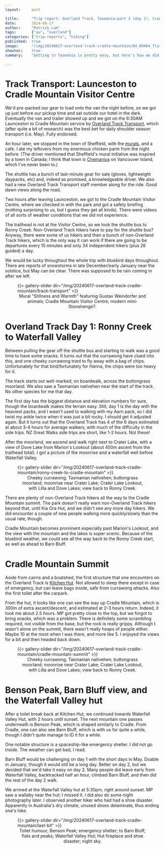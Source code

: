 ```yaml
---
layout:     post

title:      "Trip report: Overland Track, Tasmania—part 3 (day 1), Cradle Mountain"
date:       2024-06-17
author:     "Patrick Lam"
tags:       ["au", "overland"]
categories: ["trip-reports", "hiking"]
published:  true
image:      "/img/20240617-overland-track-cradle-mountain/04_09464_flats_and_peaks.avif"
showtoc:    true
summary:    "Getting to Tasmania is pretty easy, but here's how we did it."

---
```


<style>
.post-heading h1  { color: white; text-shadow: 2px 2px 2px grey; }
.meta { color: white; }
</style>

# Track Transport: Launceston to Cradle Mountain Visitor Centre

We'd pre-packed our gear to load onto the van the night before, so we got up
just before our pickup time and sat outside our hotel in the
dark. Eventually the van and trailer showed up and we got on the 6:30AM
Launceston to Cradle Mountain service by [Overland Track
Transport](https://www.overlandtracktransport.com.au/), which (after quite a bit of research) was the
best bet for daily shoulder season transport (i.e. May). Fully endorsed.

An hour later, we stopped in the town of Sheffield, with the
[murals](https://www.sheffieldtasmania.com.au/sheffield-mural-tour),
and a cafe. I ate my leftovers from my enormous chicken parm from the
night before. (The driver mentioned that Sheffield's mural initiative was inspired by a town
in Canada; I think that town is
[Chemanius](https://explorerrvclub.com/blog/the-charming-little-town-of-chemainus-canadas-mural-capital/)
on Vancouver Island,
which I've never been to.)

The shuttle has a bunch of last-minute gear for sale (gloves, lightweight daypacks, etc) and, indeed as
promised, a knowledgeable driver. We also had a new Overland Track
Transport staff member along for the ride. Good dawn views along the
road.

Two hours after leaving Launceston, we got to the Cradle Mountain Visitor Centre,
where we checked in with the park and got a safety briefing (nothing surprising to us, but
I guess they get all kinds). There were videos of all sorts of weather conditions that we did not experience.

The trailhead is not at the Visitor Centre, so we took the shuttle bus
to Ronny Creek.  Non-Overland Track hikers have to pay for the shuttle
bus? Anyway, there were some of us hikers and then a bunch of
non-Overland Track hikers, which is the only way it can work if there
are going to be departures every 15 minutes and only 34 independent
hikers (plus 26 guided) a day.

We would be lucky throughout the whole trip with bluebird days throughout. There are reports
of snowstorms in late December/early January near the solstice, but May can be clear.
There was supposed to be rain coming in after we left.

<figure>
{{< gallery-slider dir="/img/20240617-overland-track-cradle-mountain/track-transport" >}}
<figcaption style="text-align:center">Mural "Stillness and Warmth" featuring Gustav Weindorfer and animals; Cradle Mountain Visitor Centre; modern mini-Stonehenge?.</figcaption>
</figure>

# Overland Track Day 1: Ronny Creek to Waterfall Valley

Between pulling the gear off the shuttle bus and starting to walk was a good time to have some snacks.
It turns out that the currawong have clued into this, and one cheeky currawong tried to fly away with a
bag of chips. Unfortunately for that bird/fortunately for Hanna, the chips were too heavy for it.

The track starts out well-marked, on boardwalk, across the buttongrass moorland. We also saw a Tasmanian
nativehen near the start of the track. No other species for me that day.

The first day has the biggest distance and elevation numbers for sure,
though the boardwalk makes the terrain easy. Still, day 1 is the day with
the heaviest packs, and I wasn't used to walking with my Aarn pack, so
I did twist my ankle twice when it was just a bit rocky. I should get it adjusted again.
But it turns out that the Overland
Track has 4 of the 6 days estimated at about 3-4 hours for average walkers, with
much of the difficulty in the side trips. NZ Great Walks side trips
are short, like 1-2 hours. Not these!

After the moorland, we ascend and walk right next to Crater Lake, with
a view of Dove Lake from Marion's Lookout (about 450m ascent from the
trailhead total). I got a picture of the moonrise and a waterfall
well before Waterfall Valley.

<figure>
{{< gallery-slider dir="/img/20240617-overland-track-cradle-mountain/ronny-creek-to-cradle-mountain" >}}
<figcaption style="text-align:center">Cheeky currawong; Tasmanian nativehen; buttongrass moorland; moonrise near Crater Lake; Crater Lake Lookout, with Lilla and Dove Lakes; view back to Ronny Creek.</figcaption>
</figure>

There are plenty of non-Overland Track hikers all the way to the Cradle Mountain
summit. The park doesn't really want non-Overland Track hikers beyond that, until
Kia Ora Hut, and we didn't see any more day hikers. We did encounter a couple of
new people walking more quickly/slowly than the usual rate, though.

Cradle Mountain becomes prominent especially past Marion's Lookout, and the view
with the mountain and the lakes is super scenic. Because of the bluebird weather,
we could see all the way back to the Ronny Creek start, as well as ahead to Barn Bluff.

# Cradle Mountain Summit

Aside from cairns and a boatshed, the first structure that one encounters on the Overland Track
is [Kitchen Hut](https://www.mountainhuts.com.au/kitchen-hut/). Not allowed to sleep there except
in case of emergency, but can leave bags inside, safe from currawong attacks. Also the first toilet
after the carpark.

From the hut, it looks like one can see the way up Cradle Mountain,
which is 300m of extra ascent/descent, and estimated at 2-3 hours
return. Indeed, it took me about 2.5 hours. MP got pretty close to the
top, but we forgot to bring snacks, which was a problem. There is
definitely some scrambling required, not visible from the base, but
the rock is really grippy. Although I wasn't alone on the summit,
there wasn't really heaps of people either. Maybe 10 at the most when
I was there, and more like 5. I enjoyed the views for a bit and then headed back down.

<figure>
{{< gallery-slider dir="/img/20240617-overland-track-cradle-mountain/cradle-mountain-summit" >}}
<figcaption style="text-align:center">Cheeky currawong; Tasmanian nativehen; buttongrass moorland; moonrise near Crater Lake; Crater Lake Lookout, with Lilla and Dove Lakes; view back to Ronny Creek.</figcaption>
</figure>

# Benson Peak, Barn Bluff view, and the Waterfall Valley hut

After a toilet break back at Kitchen Hut, we continued towards
Waterfall Valley Hut, with 2 hours until sunset.  The next mountain
one passes underneath is Benson Peak, which is shaped similarly to
Cradle. From Cradle, one can also see Barn Bluff, which is with us for
quite a while, though I didn't quite manage to ID it for a while.

One notable structure is a spaceship-like emergency shelter. I did not
go inside.  The weather can get bad, I read.

Barn Bluff would be challenging on day 1 with the short days in May.
Doable in January, though it would still be a long day. Better on day 2, but
we decided that we'd take it easy on day 2. Many people did leave early
from Waterfall Valley, backtracked half an hour, climbed Barn Bluff, and then
did the rest of the day 2 walk.

We arrived at the Waterfall Valley hut at 5:30pm, right around sunset. MP saw a wallaby near the hut;
I missed it. I did also do some night photography later. I observed another hiker who
had had a shoe disaster. Apparently in Australia's dry climate, unused shoes delaminate,
thus ending one's hike.

<figure>
{{< gallery-slider dir="/img/20240617-overland-track-cradle-mountain/last-bit" >}}
<figcaption style="text-align:center">Toilet humour; Benson Peak; emergency shelter; to Barn Bluff; flats and peaks; Waterfall Valley Hut; Hut fireplace and shoe disaster; night sky.</figcaption>
</figure>
